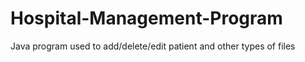 # Hospital-Management-Program
Java program used to add/delete/edit patient and other types of files
